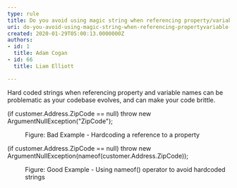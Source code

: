 ```yaml
---
type: rule
title: Do you avoid using magic string when referencing property/variable names
uri: do-you-avoid-using-magic-string-when-referencing-propertyvariable-names
created: 2020-01-29T05:00:13.0000000Z
authors:
- id: 1
  title: Adam Cogan
- id: 66
  title: Liam Elliott

---
```




<span class='intro'> ​Hard coded strings when referencing property and variable names can be problematic as your codebase evolves, and can make your code brittle.<br> </span>

<p class="ssw15-rteElement-CodeArea">​​(if customer.Address.ZipCode == null) throw new ArgumentNullException(&quot;ZipCode&quot;);<br></p><dd class="ssw15-rteElement-FigureBad">Figure&#58;&#160;​​​Bad Example -&#160;Hardcoding a reference to a property<br></dd><p class="ssw15-rteElement-CodeArea">​​(if customer.Address.ZipCode == null) throw new ArgumentNullException(nameof(customer.Address.ZipCode));<br></p><dd class="ssw15-rteElement-FigureGood">​​Figure&#58; Good Example - Using nameof() operator to avoid hardcoded strings<br></dd>


